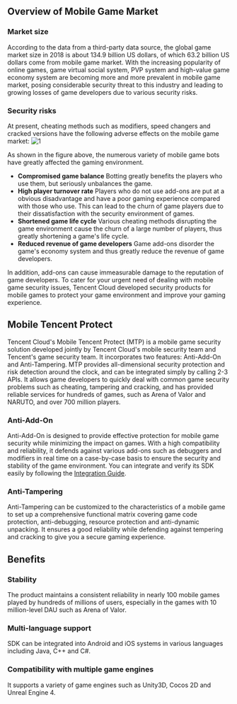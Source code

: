 [//]: # (chinagitpath:XXXXX)

## Overview of Mobile Game Market
### Market size
According to the data from a third-party data source, the global game market size in 2018 is about 134.9 billion US dollars, of which 63.2 billion US dollars come from mobile game market. With the increasing popularity of online games, game virtual social system, PVP system and high-value game economy system are becoming more and more prevalent in mobile game market, posing considerable security threat to this industry and leading to growing losses of game developers due to various security risks.

### Security risks
At present, cheating methods such as modifiers, speed changers and cracked versions have the following adverse effects on the mobile game market:
![1](https://main.qcloudimg.com/raw/e69879869b151d2c4eefbb60c096d292.png)

As shown in the figure above, the numerous variety of mobile game bots have greatly affected the gaming environment.
- **Compromised game balance**
Botting greatly benefits the players who use them, but seriously unbalances the game.
- **High player turnover rate**
Players who do not use add-ons are put at a obvious disadvantage and have a poor gaming experience compared with those who use. This can lead to the churn of game players due to their dissatisfaction with the security environment of games.
- **Shortened game life cycle**
Various cheating methods disrupting the game environment cause the churn of a large number of players, thus greatly shortening a game's life cycle.
- **Reduced revenue of game developers**
Game add-ons disorder the game's economy system and thus greatly reduce the revenue of game developers.

In addition, add-ons can cause immeasurable damage to the reputation of game developers. To cater for your urgent need of dealing with mobile game security issues, Tencent Cloud developed security products for mobile games to protect your game environment and improve your gaming experience.

## Mobile Tencent Protect
Tencent Cloud's Mobile Tencent Protect (MTP) is a mobile game security solution developed jointly by Tencent Cloud's mobile security team and Tencent's game security team. It incorporates two features: Anti-Add-On and Anti-Tampering. MTP provides all-dimensional security protection and risk detection around the clock, and can be integrated simply by calling 2-3 APIs. It allows game developers to quickly deal with common game security problems such as cheating, tampering and cracking, and has provided reliable services for hundreds of games, such as Arena of Valor and NARUTO, and over 700 million players.

### Anti-Add-On
Anti-Add-On is designed to provide effective protection for mobile game security while minimizing the impact on games. With a high compatibility and reliability, it defends against various add-ons such as debuggers and modifiers in real time on a case-by-case basis to ensure the security and stability of the game environment. You can integrate and verify its SDK easily by following the [Integration Guide](https://cloud.tencent.com/document/product/654/14478).

### Anti-Tampering
Anti-Tampering can be customized to the characteristics of a mobile game to set up a comprehensive functional matrix covering game code protection, anti-debugging, resource protection and anti-dynamic unpacking. It ensures a good reliability while defending against tempering and cracking to give you a secure gaming experience.

## Benefits
### Stability
The product maintains a consistent reliability in nearly 100 mobile games played by hundreds of millions of users, especially in the games with 10 million-level DAU such as Arena of Valor.
### Multi-language support
SDK can be integrated into Android and iOS systems in various languages including Java, C++ and C#.
### Compatibility with multiple game engines
It supports a variety of game engines such as Unity3D, Cocos 2D and Unreal Engine 4.

